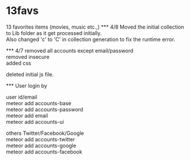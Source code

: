 13favs
======

13 favorites items (movies, music etc.,)
*** 4/8
Moved the initial collection to Lib folder as it get processed initially.<br>
Also changed 'c' to 'C' in collection generation to fix the runtime error.

*** 4/7
removed all accounts except email/password<br>
removed insecure<br>
added css<br>

deleted initial js file.

*** User login by

user id/email<br>
meteor add accounts-base<br>
meteor add accounts-password<br>
meteor add email<br>
meteor add accounts-ui<br>

others Twitter/Facebook/Google<br>
meteor add accounts-twitter<br>
meteor add accounts-google<br>
meteor add accounts-facebook<br>

